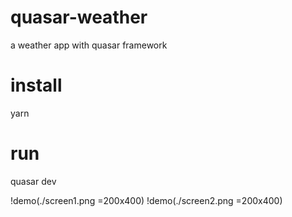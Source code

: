 # quasar-weather
a weather app with quasar framework

# install
yarn 

# run 
quasar dev 

!demo(./screen1.png =200x400)
!demo(./screen2.png =200x400)